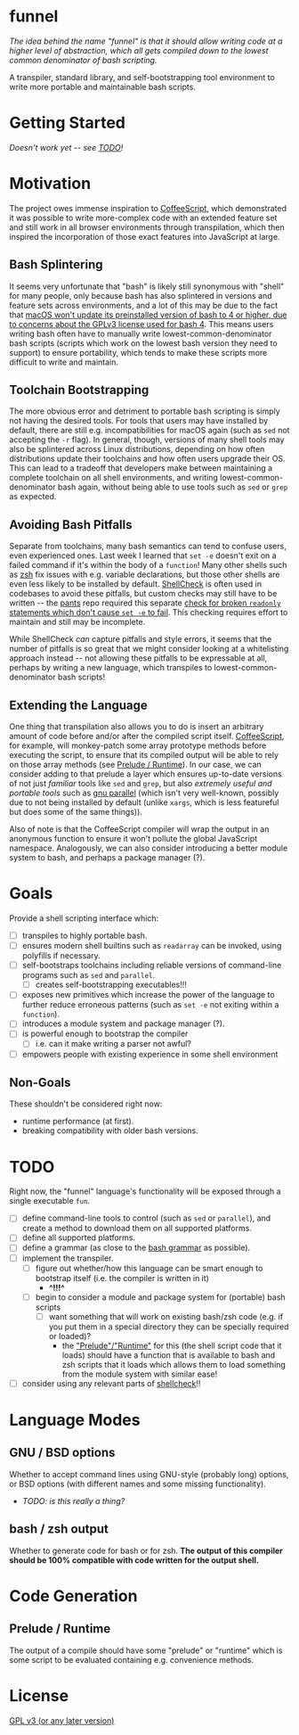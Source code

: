 funnel
===========

*The idea behind the name "funnel" is that it should allow writing code at a higher level of abstraction, which all gets compiled down to the lowest common denominator of bash scripting.*

A transpiler, standard library, and self-bootstrapping tool environment to write more portable and maintainable bash scripts.

# Getting Started

*Doesn't work yet -- see [TODO](#TODO)!*

# Motivation

The project owes immense inspiration to [CoffeeScript](https://coffeescript.org), which demonstrated it was possible to write more-complex code with an extended feature set and still work in all browser environments through transpilation, which then inspired the incorporation of those exact features into JavaScript at large.

## Bash Splintering

It seems very unfortunate that "bash" is likely still synonymous with "shell" for many people, only because bash has also splintered in versions and feature sets across environments, and a lot of this may be due to the fact that [macOS won't update its preinstalled version of bash to 4 or higher, due to concerns about the GPLv3 license used for bash 4](https://apple.stackexchange.com/a/197172). This means users writing bash often have to manually write lowest-common-denominator bash scripts (scripts which work on the lowest bash version they need to support) to ensure portability, which tends to make these scripts more difficult to write and maintain.

## Toolchain Bootstrapping

The more obvious error and detriment to portable bash scripting is simply not having the desired tools. For tools that users may have installed by default, there are still e.g. incompatibilities for macOS again (such as `sed` not accepting the `-r` flag). In general, though, versions of many shell tools may also be splintered across Linux distributions, depending on how often distributions update their toolchains and how often users upgrade their OS. This can lead to a tradeoff that developers make between maintaining a complete toolchain on all shell environments, and writing lowest-common-denominator bash again, without being able to use tools such as `sed` or `grep` as expected.

## Avoiding Bash Pitfalls

Separate from toolchains, many bash semantics can tend to confuse users, even experienced ones. Last week I learned that `set -e` doesn't exit on a failed command if it's within the body of a `function`! Many other shells such as [zsh](https://zsh.sourceforge.net) fix issues with e.g. variable declarations, but those other shells are even less likely to be installed by default. [ShellCheck](https://www.shellcheck.net) is often used in codebases to avoid these pitfalls, but custom checks may still have to be written -- the [pants](https://pantsbuild.org) repo required this separate [check for broken `readonly` statements which don't cause `set -e` to fail](https://github.com/pantsbuild/pants/blob/4a19087e42ff05608a997b3b5f372420eaaeeb33/build-support/bin/check_shell.sh#L2). This checking requires effort to maintain and still may be incomplete.

While ShellCheck *can* capture pitfalls and style errors, it seems that the number of pitfalls is so great that we might consider looking at a whitelisting approach instead -- not allowing these pitfalls to be expressable at all, perhaps by writing a new language, which transpiles to lowest-common-denominator bash scripts!

## Extending the Language

One thing that transpilation also allows you to do is insert an arbitrary amount of code before and/or after the compiled script itself. [CoffeeScript](https://coffeescript.org), for example, will monkey-patch some array prototype methods before executing the script, to ensure that its compiled output will be able to rely on those array methods (see [Prelude / Runtime](#prelude--runtime)). In our case, we can consider adding to that prelude a layer which ensures up-to-date versions of not just *familiar* tools like `sed` and `grep`, but also *extremely useful and portable tools* such as [gnu parallel](https://www.gnu.org/software/parallel) (which isn't very well-known, possibly due to not being installed by default (unlike `xargs`, which is less featureful but does some of the same things)).

Also of note is that the CoffeeScript compiler will wrap the output in an anonymous function to ensure it won't pollute the global JavaScript namespace. Analogously, we can also consider introducing a better module system to bash, and perhaps a package manager (?).

# Goals
Provide a shell scripting interface which:
- [ ] transpiles to highly portable bash.
- [ ] ensures modern shell builtins such as `readarray` can be invoked, using polyfills if necessary.
- [ ] self-bootstraps toolchains including reliable versions of command-line programs such as `sed` and `parallel`.
  - [ ] creates self-bootstrapping executables!!!
- [ ] exposes new primitives which increase the power of the language to further reduce erroneous patterns (such as `set -e` not exiting within a `function`).
- [ ] introduces a module system and package manager (?).
- [ ] is powerful enough to bootstrap the compiler
  - [ ] i.e. can it make writing a parser not awful?
- [ ] empowers people with existing experience in some shell environment

## Non-Goals
These shouldn't be considered right now:
- runtime performance (at first).
- breaking compatibility with older bash versions.

# TODO
Right now, the "funnel" language's functionality will be exposed through a single executable `fun`.
- [ ] define command-line tools to control (such as `sed` or `parallel`), and create a method to download them on all supported platforms.
- [ ] define all supported platforms.
- [ ] define a grammar (as close to the [bash grammar](http://pubs.opengroup.org/onlinepubs/9699919799/utilities/V3_chap02.html) as possible).
- [ ] implement the transpiler.
  - [ ] figure out whether/how this language can be smart enough to bootstrap itself (i.e. the compiler is
  written in it)
    - **^!!!^**
  - [ ] begin to consider a module and package system for (portable) bash scripts
    - [ ] want something that will work on existing bash/zsh code (e.g. if you put them in a special
      directory they can be specially required or loaded)?
      - the ["Prelude"/"Runtime"](#prelude--runtime) for this (the shell script code that it loads)
        should have a function that is available to bash and zsh scripts that it loads which allows
        them to load something from the module system with similar ease!
- [ ] consider using any relevant parts of [shellcheck](https://github.com/koalaman/shellcheck)!!

# Language Modes
## GNU / BSD options
Whether to accept command lines using GNU-style (probably long) options, or BSD options (with
different names and some missing functionality).
- *TODO: is this really a thing?*
## bash / zsh output
Whether to generate code for bash or for zsh. **The output of this compiler should be 100%
compatible with code written for the output shell.**

# Code Generation
## Prelude / Runtime
The output of a compile should have some "prelude" or "runtime" which is some script to be evaluated
containing e.g. convenience methods.

# License
[GPL v3 (or any later version)](./LICENSE)
